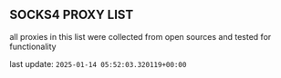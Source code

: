 ## SOCKS4 PROXY LIST

all proxies in this list were collected from open sources and tested for functionality

last update: `2025-01-14 05:52:03.320119+00:00`